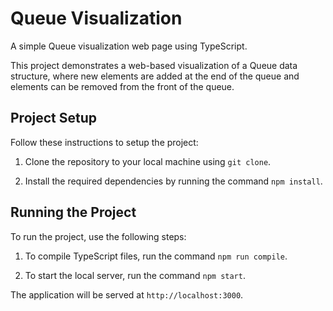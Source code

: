 # Queue Visualization

A simple Queue visualization web page using TypeScript.

This project demonstrates a web-based visualization of a Queue data structure, where new elements are added at the end of the queue and elements can be removed from the front of the queue.

## Project Setup

Follow these instructions to setup the project:

1. Clone the repository to your local machine using `git clone`.
    
2. Install the required dependencies by running the command `npm install`.
    

## Running the Project

To run the project, use the following steps:

1. To compile TypeScript files, run the command `npm run compile`.
    
2. To start the local server, run the command `npm start`.
    

The application will be served at `http://localhost:3000`.
